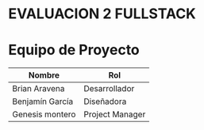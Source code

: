 # EVALUACION 2 FULLSTACK

# Equipo de Proyecto

| Nombre          | Rol             |
|-----------------|-----------------|
| Brian Aravena   | Desarrollador   | 
| Benjamín García | Diseñadora      | 
| Genesis montero | Project Manager | 
